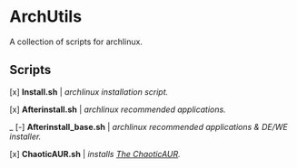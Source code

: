 # ArchUtils
A collection of scripts for archlinux.

## Scripts
[x] **Install.sh** | *archlinux installation script.*

[x] **Afterinstall.sh** | *archlinux recommended applications.*

_ [-] **Afterinstall_base.sh** | *archlinux recommended applications & DE/WE installer.*

[x] **ChaoticAUR.sh** | *installs [The ChaoticAUR](https://aur.chaotic.cx).*

